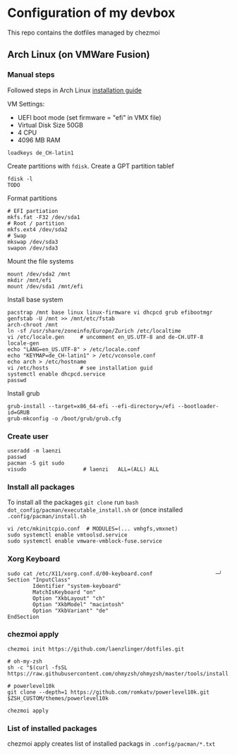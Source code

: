 # Configuration of my devbox

This repo contains the dotfiles managed by chezmoi


## Arch Linux (on VMWare Fusion)

### Manual steps

Followed steps in Arch Linux [installation guide](https://wiki.archlinux.org/index.php/installation_guide)

VM Settings:
* UEFI boot mode (set firmware = "efi" in VMX file)
* Virtual Disk Size 50GB
* 4 CPU
* 4096 MB RAM


```
loadkeys de_CH-latin1
```

Create partitions with `fdisk`. Create a GPT partition tablef

```
fdisk -l
TODO
```

Format partitions

```
# EFI partiation
mkfs.fat -F32 /dev/sda1
# Root / partition
mkfs.ext4 /dev/sda2
# Swap
mkswap /dev/sda3
swapon /dev/sda3
```

Mount the file systems

```
mount /dev/sda2 /mnt
mkdir /mnt/efi
mount /dev/sda1 /mnt/efi
```

Install base system

```
pacstrap /mnt base linux linux-firmware vi dhcpcd grub efibootmgr
genfstab -U /mnt >> /mnt/etc/fstab
arch-chroot /mnt
ln -sf /usr/share/zoneinfo/Europe/Zurich /etc/localtime
vi /etc/locale.gen     # uncomment en_US.UTF-8 and de-CH.UTF-8
locale-gen
echo "LANG=en_US.UTF-8" > /etc/locale.conf
echo "KEYMAP=de_CH-latin1" > /etc/vconsole.conf
echo arch > /etc/hostname
vi /etc/hosts          # see installation guid
systemctl enable dhcpcd.service
passwd
```

Install grub

```
grub-install --target=x86_64-efi --efi-directory=/efi --bootloader-id=GRUB
grub-mkconfig -o /boot/grub/grub.cfg
```

### Create user

```
useradd -m laenzi
passwd
pacman -S git sudo
visudo                  # laenzi   ALL=(ALL) ALL
```

### Install all packages
To install all the packages `git clone` run `bash dot_config/pacman/executable_install.sh` or (once installed `.config/pacman/install.sh`


```
vi /etc/mkinitcpio.conf  # MODULES=(... vmhgfs,vmxnet)
sudo systemctl enable vmtoolsd.service
sudo systemctl enable vmware-vmblock-fuse.service
```

### Xorg Keyboard

```
sudo cat /etc/X11/xorg.conf.d/00-keyboard.conf                    ─╯
Section "InputClass"
        Identifier "system-keyboard"
        MatchIsKeyboard "on"
        Option "XkbLayout" "ch"
        Option "XkbModel" "macintosh"
        Option "XkbVariant" "de"
EndSection
```

### chezmoi apply

```
chezmoi init https://github.com/laenzlinger/dotfiles.git

# oh-my-zsh
sh -c "$(curl -fsSL https://raw.githubusercontent.com/ohmyzsh/ohmyzsh/master/tools/install.sh)"

# powerlevel10k
git clone --depth=1 https://github.com/romkatv/powerlevel10k.git $ZSH_CUSTOM/themes/powerlevel10k

chezmoi apply
```

### List of installed packages
chezmoi apply creates list of installed packags in `.config/pacman/*.txt`
